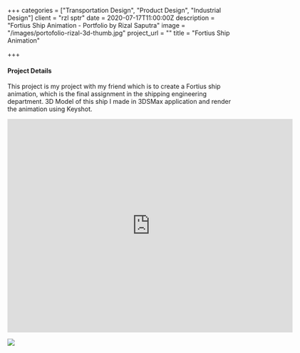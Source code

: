 +++
categories = ["Transportation Design", "Product Design", "Industrial Design"]
client = "rzl sptr"
date = 2020-07-17T11:00:00Z
description = "Fortius Ship Animation - Portfolio by Rizal Saputra"
image = "/images/portofolio-rizal-3d-thumb.jpg"
project_url = ""
title = "Fortius Ship Animation"

+++
#### Project Details

This project is my project with my friend which is to create a Fortius ship animation, which is the final assignment in the shipping engineering department. 3D Model of this ship I made in 3DSMax application and render the animation using Keyshot.

<div class="videoWrapper"><iframe src="https://drive.google.com/file/d/1e4PWmIOsSNf39HnFQrqmeldKV36i6cFI/preview" width="640" height="480" frameborder="0" allowfullscreen></iframe></div>

![](/images/portofolio-rizal-3d-8.jpg)